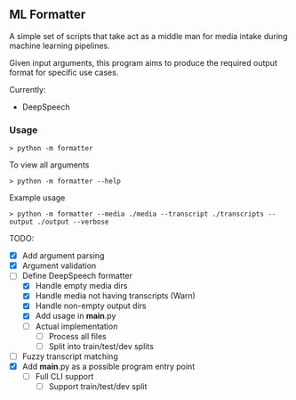 ML Formatter
------------

A simple set of scripts that take act as a middle man for media 
intake during  machine learning pipelines. 

Given input arguments, this program aims to produce
the required output format for specific use cases. 

Currently:
 - DeepSpeech

### Usage

```shell
> python -m formatter
```

To view all arguments
```shell
> python -m formatter --help
```

Example usage
```shell
> python -m formatter --media ./media --transcript ./transcripts --output ./output --verbose
```

TODO:
 - [x] Add argument parsing
 - [x] Argument validation
 - [ ] Define DeepSpeech formatter
   - [x] Handle empty media dirs
   - [x] Handle media not having transcripts (Warn)
   - [x] Handle non-empty output dirs
   - [x] Add usage in __main__.py
   - [ ] Actual implementation
     - [ ] Process all files
     - [ ] Split into train/test/dev splits
 - [ ] Fuzzy transcript matching
 - [x] Add __main__.py as a possible program entry point
   - [ ] Full CLI support
     - [ ] Support train/test/dev split